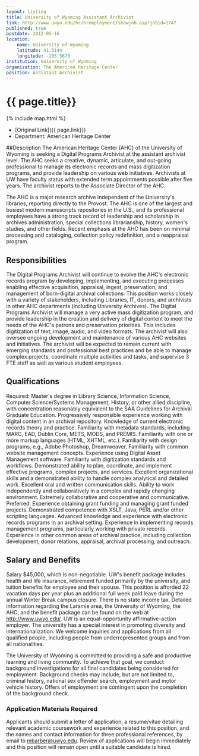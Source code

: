 ```yaml
---
layout: listing
title: University of Wyoming Assistant Archivist
link: http://www.uwyo.edu/hr/hremployment/showjob.asp?jobid=1747
published: true
postdate: 2012-05-16
location:
    name: University of Wyoming
    latitude: 41.3144
    longitude: -105.5670
institution: University of Wyoming
organization: The American Heritage Center
position: Assistant Archivist
---
```



# {{ page.title}}

{% include map.html %}



* [Original Link]({{ page.link}})
* Department: American Heritage Center


##Description
The American Heritage Center (AHC) of the University of Wyoming is seeking a Digital Programs Archivist at the assistant archivist level. The AHC seeks a creative, dynamic, articulate, and out-going professional to manage its electronic records and mass digitization programs, and provide leadership on various web initiatives. Archivists at UW have faculty status with extended term appointments possible after five years. The archivist reports to the Associate Director of the AHC.

The AHC is a major research archive independent of the University's libraries, reporting directly to the Provost. The AHC is one of the largest and busiest modern manuscripts repositories in the U.S., and its professional employees have a strong track record of leadership and scholarship in archives administration, special collections librarianship, history, women's studies, and other fields. Recent emphasis at the AHC has been on minimal processing and cataloging, collection policy redefinition, and a reappraisal program. 

## Responsibilities
The Digital Programs Archivist will continue to evolve the AHC's electronic records program by developing, implementing, and executing processes enabling effective acquisition, appraisal, ingest, preservation, and management of born-digital archival collections. This position works closely with a variety of stakeholders, including Libraries, IT, donors, and archivists in other AHC departments (including University Archives). The Digital Programs Archivist will manage a very active mass digitization program, and provide leadership in the creation and delivery of digital content to meet the needs of the AHC's patrons and preservation priorities. This includes digitization of text, image, audio, and video formats. The archivist will also oversee ongoing development and maintenance of various AHC websites and initiatives. The archivist will be expected to remain current with emerging standards and professional best practices and be able to manage complex projects, coordinate multiple activities and tasks, and supervise 3 FTE staff as well as various student employees.

## Qualifications 
Required: Master's degree in Library Science, Information Science, Computer Science/Systems Management, History, or other allied discipline, with concentration reasonably equivalent to the SAA Guidelines for Archival Graduate Education. Progressively responsible experience working with digital content in an archival repository. Knowledge of current electronic records theory and practice. Familiarity with metadata standards, including MARC, EAD, Dublin Core, METS, MODS, and PREMIS. Familiarity with one or more markup languages (HTML, XHTML, etc.). Familiarity with design programs, e.g., Adobe Photoshop, Dreamweaver. Familiarity with common website management concepts. Experience using Digital Asset Management software. Familiarity with digitization standards and workflows. Demonstrated ability to plan, coordinate, and implement effective programs, complex projects, and services. Excellent organizational skills and a demonstrated ability to handle complex analytical and detailed work. Excellent oral and written communication skills. Ability to work independently and collaboratively in a complex and rapidly changing environment. Extremely collaborative and cooperative and communicative. Preferred: Experience obtaining grant funding and managing grant funded projects. Demonstrated competence with XSLT, Java, PERL and/or other scripting languages. Advanced knowledge and experience with electronic records programs in an archival setting. Experience in implementing records management programs, particularly working with private records. Experience in other common areas of archival practice, including collection development, donor relations, appraisal, archival processing, and outreach.

## Salary and Benefits
Salary $45,000, which is non-negotiable. UW's benefit package includes health and life insurance, retirement funded primarily by the university, and tuition benefits for employee and their spouse. This position is afforded 22 vacation days per year plus an additional full week paid leave during the annual Winter Break campus closure. There is no state income tax. Detailed information regarding the Laramie area, the University of Wyoming, the AHC, and the benefit package can be found on the web at <http://www.uwyo.edu/>. UW is an equal-opportunity affirmative-action employer. The university has a special interest in promoting diversity and internationalization. We welcome inquiries and applications from all qualified people, including people from underrepresented groups and from all nationalities.

The University of Wyoming is committed to providing a safe and productive learning and living community. To achieve that goal, we conduct background investigations for all final candidates being considered for employment. Background checks may include, but are not limited to, criminal history, national sex offender search, employment and motor vehicle history. Offers of employment are contingent upon the completion of the background check.
 
### Application Materials Required

Applicants should submit a letter of application, a resume/vitae detailing relevant academic coursework and experience related to this position, and the names and contact information for three professional references, by email to <mbarber@uwyo.edu>. Review of applications will begin immediately and this position will remain open until a suitable candidate is hired.
